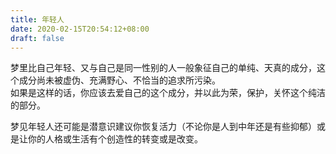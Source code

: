 ```yaml
---
title: 年轻人
date: 2020-02-15T20:54:12+08:00
draft: false
---
```


梦里比自己年轻、又与自己是同一性别的人一般象征自己的单纯、天真的成分，这个成分尚未被虚伪、充满野心、不恰当的追求所污染。<br>
如果是这样的话，你应该去爱自己的这个成分，并以此为荣，保护，关怀这个纯洁的部分。<br>

梦见年轻人还可能是潜意识建议你恢复活力（不论你是人到中年还是有些抑郁）或是让你的人格或生活有个创造性的转变或是改变。<br>

